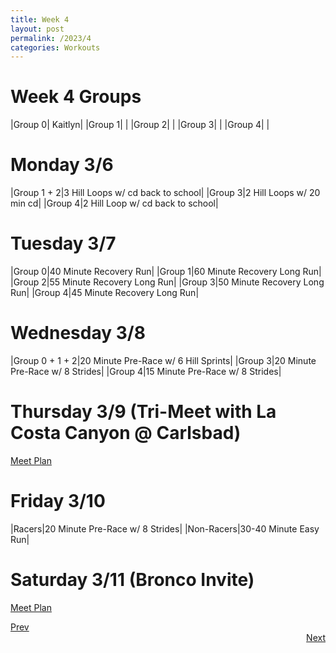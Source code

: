 ```yaml
---
title: Week 4
layout: post
permalink: /2023/4
categories: Workouts
---
```



# Week 4 Groups

|Group 0| Kaitlyn|
|Group 1| |
|Group 2| |
|Group 3| |
|Group 4| |

# Monday 3/6 

|Group 1 + 2|3 Hill Loops w/ cd back to school|
|Group 3|2 Hill Loops w/ 20 min cd|
|Group 4|2 Hill Loop w/ cd back to school|

# Tuesday 3/7

|Group 0|40 Minute Recovery Run|
|Group 1|60 Minute Recovery Long Run|
|Group 2|55 Minute Recovery Long Run|
|Group 3|50 Minute Recovery Long Run|
|Group 4|45 Minute Recovery Long Run|

# Wednesday 3/8

|Group 0 + 1 + 2|20 Minute Pre-Race w/ 6 Hill Sprints|
|Group 3|20 Minute Pre-Race w/ 8 Strides|
|Group 4|15 Minute Pre-Race w/ 8 Strides|

# Thursday 3/9 (Tri-Meet with La Costa Canyon @ Carlsbad)

[Meet Plan]({{site.baseurl}}/2023/VC_EC)

# Friday 3/10

|Racers|20 Minute Pre-Race w/ 8 Strides|
|Non-Racers|30-40 Minute Easy Run|

# Saturday 3/11 (Bronco Invite)

[Meet Plan]({{site.baseurl}}/2023/MCDC)

<div style="text-align: left"> <a href="{{site.baseurl}}/2023/3">Prev</a></div> 
<div style="text-align: right"> <a href="{{site.baseurl}}/2023/5">Next</a></div>